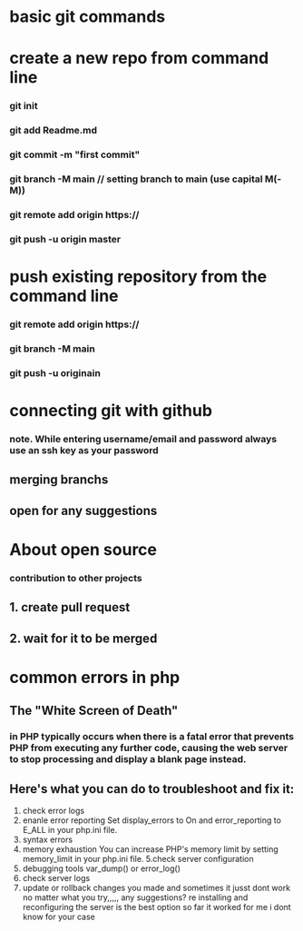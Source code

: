 # basic git commands

#  create a new repo from command line


### git init
### git add Readme.md 
### git commit -m "first commit"
### git branch -M main // setting branch to main (use capital M(-M))
### git remote add origin https://
### git push -u origin master

# push existing repository from the command line

### git remote add origin https://
### git branch -M main
### git push -u originain
# connecting git with github
### note. While entering username/email and password always use an ssh key as your password

## merging branchs
## open for any suggestions
# About open source
### contribution to other projects
## 1. create pull request
## 2. wait for it to be merged 

# common errors in php
## The "White Screen of Death"
### in PHP typically occurs when there is a fatal error that prevents PHP from executing any further code, causing the web server to stop processing and display a blank page instead.
## Here's what you can do to troubleshoot and fix it:
1. check error logs
2. enanle error reporting
Set display_errors to On and error_reporting to E_ALL in your php.ini file.
3. syntax errors
4. memory exhaustion
You can increase PHP's memory limit by setting memory_limit in your php.ini file.
5.check server configuration
6. debugging tools
var_dump() or error_log()
7. check server logs
8. update or rollback changes you made
and sometimes it jusst dont work no matter what you try,,,,, any suggestions?
re installing and reconfiguring the server is the best option so far it worked for me i dont know for your case

